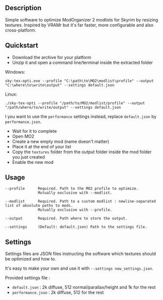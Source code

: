 ## Description
Simple software to optimize ModOrganizer 2 modlists for Skyrim by resizing textures. Inspired by VRAMr but it's far faster, more configurable and also cross-platform.

## Quickstart
- Download the archive for your platform
- Unzip it and open a command line/terminal inside the extracted folder

Windows:
```
sky-tex-opti.exe --profile "C:\path\to\MO2\modlist\profile" --output "C:\where\to\write\output" --settings default.json
```

Linux:
```
./sky-tex-opti --profile "/path/to/MO2/modlist/profile" --output "/path/where/to/write/output" --settings default.json
```

I you want to use the `performance` settings instead, replace `default.json` by `performance.json`. 

- Wait for it to complete
- Open MO2
- Create a new empty mod (name doesn't matter)
- Place it at the end of your list
- Copy the `textures` folder from the output folder inside the mod folder you just created
- Enable the new mod

## Usage
```
--profile      Required. Path to the MO2 profile to optimize. 
               Mutually exclusive with --modlist.

--modlist      Required. Path to a custom modlist : newline-separated list of absolute paths to mods.
               Mutually exclusive with --profile.

--output       Required. Path where to store the output.

--settings     (Default: default.json) Path to the settings file.
```

## Settings
Settings files are JSON files instructing the software which textures should be optimized and how to.

It's easy to make your own and use it with `--settings new_settings.json`.

Provided settings file :
- `default.json` : 2k diffuse, 512 normal/parallax/height and 1k for the rest
- `performance.json` : 2k diffuse, 512 for the rest